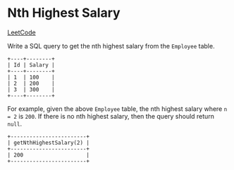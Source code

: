 # Nth Highest Salary
[LeetCode](https://leetcode.com/problems/nth-highest-salary/description/)

Write a SQL query to get the nth highest salary from the `Employee` table.
```
+----+--------+
| Id | Salary |
+----+--------+
| 1  | 100    |
| 2  | 200    |
| 3  | 300    |
+----+--------+
```

For example, given the above `Employee` table, the nth highest salary where `n = 2` is `200`. If there is no nth highest salary, then the query should return `null`.

```
+------------------------+
| getNthHighestSalary(2) |
+------------------------+
| 200                    |
+------------------------+
```
